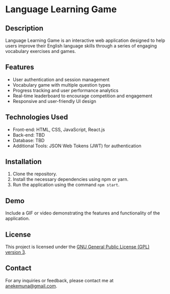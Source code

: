 # Language Learning Game

## Description
Language Learning Game is an interactive web application designed to help users improve their English language skills through a series of engaging vocabulary exercises and games.

## Features
- User authentication and session management
- Vocabulary game with multiple question types
- Progress tracking and user performance analytics
- Real-time leaderboard to encourage competition and engagement
- Responsive and user-friendly UI design

## Technologies Used
- Front-end: HTML, CSS, JavaScript, React.js
- Back-end: TBD
- Database: TBD
- Additional Tools: JSON Web Tokens (JWT) for authentication

## Installation
1. Clone the repository.
2. Install the necessary dependencies using npm or yarn.
3. Run the application using the command `npm start`.

## Demo
Include a GIF or video demonstrating the features and functionality of the application.

## License
This project is licensed under the [GNU General Public License (GPL) version 3](https://www.gnu.org/licenses/gpl-3.0.en.html).


## Contact
For any inquiries or feedback, please contact me at anekemuna@gmail.com.
